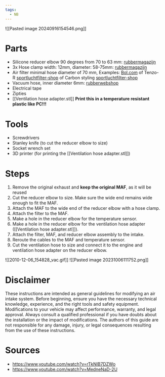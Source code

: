 ```yaml
---
tags:
  - NB
---
```

![[Pasted image 20240916154546.png]]

# Parts

- Silicone reducer elbow 90 degrees from 70 to 63 mm: [rubbermagazijn](https://www.rubbermagazijn.nl/siliconen-verloopbocht-90-graden-zwart-dn-70-63mm_zwart_16390.html)
- 3x Hose clamp width: 12mm, diameter: 58-75mm: [rubbermagazijn](https://www.rubbermagazijn.nl/slangklem-rvs-12mm-dn-58-75mm_grijs-metallic_14996.html)
- Air filter minimal hose diameter of 70 mm, Examples: [Bol.com](https://www.bol.com/nl/nl/p/powerfilter-open-luchtfilter-af-blue/9300000018747356/?bltgh=p1RUOkIorrGiBMAMMT5DGw.gLGM2H9PWuuf7xJ0b3lOMg_0_21.24.ProductTitle) of Tenzo-R [sportluchtfilter-shop](https://www.sportluchtfilter-shop.nl/detail/index/sArticle/595846) of Carbon styling [sportluchtfilter-shop](https://www.sportluchtfilter-shop.nl/detail/index/sArticle/613554)
- Vacuum hose, inner diameter 6mm: [rubberwebshop](https://www.rubberwebshop.nl/siliconen-slang/siliconen-slang-diameter-6mm-inwendi)
- Electrical tape
- Zipties
- [[Ventilation hose adapter.stl]] **Print this in a temperature resistant plastic like PC!!!**

# Tools

- Screwdrivers
- Stanley knife (to cut the reducer elbow to size)
- Socket wrench set
- 3D printer (for printing the [[Ventilation hose adapter.stl]])

# Steps

1. Remove the original exhaust and **keep the original MAF**, as it will be reused
2. Cut the reducer elbow to size. Make sure the wide end remains wide enough to fit the MAF.
3. Attach the MAF to the wide end of the reducer elbow with a hose clamp.
4. Attach the filter to the MAF.
5. Make a hole in the reducer elbow for the temperature sensor.
6. Make a hole in the reducer elbow for the ventilation hose adapter ([[Ventilation hose adapter.stl]]).
7. Attach the filter, MAF, and reducer elbow assembly to the intake.
8. Reroute the cables to the MAF and temperature sensor.
9. Cut the ventilation hose to size and connect it to the engine and ventilation hose adapter on the reducer elbow.

![[2010-12-06_154828_vac.gif]]
![[Pasted image 20231006111752.png]]

# Disclaimer

These instructions are intended as general guidelines for modifying an air intake system. Before beginning, ensure you have the necessary technical knowledge, experience, and the right tools and safety equipment. Modifications to your vehicle may affect performance, warranty, and legal approval. Always consult a qualified professional if you have doubts about the installation or the impact of modifications. The authors of this guide are not responsible for any damage, injury, or legal consequences resulting from the use of these instructions.

# Sources
- https://www.youtube.com/watch?v=rTkNIB7DZWo
- https://www.youtube.com/watch?v=MedneNaD-2U